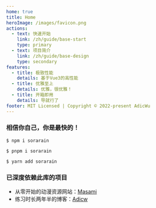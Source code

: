 ```yaml
---
home: true
title: Home
heroImage: /images/favicon.png
actions:
  - text: 快速开始
    link: /zh/guide/base-start
    type: primary
  - text: 项目简介
    link: /zh/guide/base-design
    type: secondary
features:
  - title: 极致性能
    details: 基于Vue3的高性能
  - title: 优雅至上
    details: 优雅，很优雅！
  - title: 开箱即用
    details: 导就行了
footer: MIT Licensed | Copyright © 2022-present AdicWu
---
```


### 相信你自己，你是最快的！

<CodeGroup>
  <CodeGroupItem title="NPM" active>

```bash:no-line-numbers
$ npm i sorarain
```

  </CodeGroupItem>
  <CodeGroupItem title="PNPM" active>

```bash:no-line-numbers
$ pnpm i sorarain
```

  </CodeGroupItem>
  <CodeGroupItem title="YARN" active>

```bash:no-line-numbers
$ yarn add sorarain
```

  </CodeGroupItem>
</CodeGroup>



### 已深度依赖此库的项目

- 从零开始的动漫资源网站：[Masami](http://comic.adicw.cn/)
- 练习时长两年半的博客：[Adicw](https://www.adicw.cn/)

